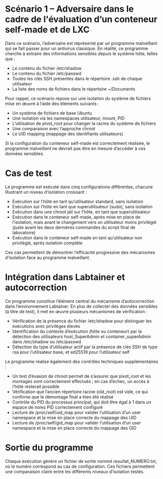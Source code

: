 # Scénario 1 – Adversaire dans le cadre de l'évaluation d’un conteneur self-made et de LXC

Dans ce scénario, l’adversaire est représenté par un programme malveillant qui se fait passer pour un antivirus classique. En réalité, ce programme cherche à extraire des informations sensibles depuis le système hôte, telles que :

- Le contenu du fichier /etc/shadow
- Le contenu du fichier /etc/passwd
- Toutes les clés SSH présentes dans le répertoire .ssh de chaque utilisateur
- La liste des noms de fichiers dans le répertoire ~/Documents

Pour rappel, ce scénario repose sur une isolation du système de fichiers mise en œuvre à l’aide des éléments suivants :

- Un système de fichiers de base Ubuntu
- Une isolation via les namespaces utilisateur, mount, PID
- L’utilisation de pivot_root pour changer la racine du système de fichiers
- Une comparaison avec l’approche chroot
- Le UID mapping (mappage des identifiants utilisateurs)

Si la configuration du conteneur self-made est correctement réalisée, le programme malveillant ne devrait pas être en mesure d’accéder à ces données sensibles.

# Cas de test

Le programme est exécuté dans cinq configurations différentes, chacune illustrant un niveau d’isolation croissant :

- Exécution sur l’hôte en tant qu’utilisateur standard, sans isolation
- Exécution sur l’hôte en tant que superutilisateur (sudo), sans isolation
- Exécution dans une chroot jail sur l’hôte, en tant que superutilisateur
- Exécution dans le conteneur self-made, après mise en place de l’isolation, mais avant le changement vers un utilisateur moins privilégié (juste avant les deux dernières commandes du script final de laboratoire)
- Exécution dans le conteneur self-made en tant qu’utilisateur non privilégié, après isolation complète

Ces cas permettent de démontrer l’efficacité progressive des mécanismes d’isolation face au programme malveillant.

# Intégration dans Labtainer et autocorrection

Ce programme constitue l’élément central du mécanisme d’autocorrection dans l’environnement Labtainer. En plus de collecter des données sensibles (à titre de test), il met en œuvre plusieurs mécanismes de vérification :

- Vérification de la présence du fichier /etc/shadow pour distinguer les exécutions avec privilèges élevés
- Identification du contexte d’exécution (hôte ou conteneur) par la détection des utilisateurs host_SuperAdmin et container_superAdmin dans /etc/shadow ou /etc/passwd
- Détection du type d’utilisateur actif par la présence de clés SSH de type rsa pour l’utilisateur base, et ed25519 pour l’utilisateur self

Le programme réalise également des contrôles techniques supplémentaires :

- Un test d’évasion de chroot permet de s’assurer que pivot_root et les montages sont correctement effectués ; en cas d’échec, un accès à l’hôte resterait possible
- Vérification que l’ancien répertoire racine (old_root) est vide, ce qui confirme que le démontage final a bien été réalisé
- Contrôle du PID du processus principal, qui doit être égal à 1 dans un espace de noms PID correctement configuré
- Lecture de /proc/self/uid_map pour valider l’utilisation d’un user namespace et la mise en place correcte du mappage des UID
- Lecture de /proc/self/gid_map pour valider l’utilisation d’un user namespace et la mise en place correcte du mappage des GID

# Sortie du programme

Chaque exécution génère un fichier de sortie nommé resultat_NUMERO.txt, où le numéro correspond au cas de configuration. Ces fichiers permettent une comparaison claire entre les différents niveaux d’isolation testés.
